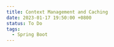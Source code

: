 ```yaml
---
title: Context Management and Caching
date: 2023-01-17 19:50:00 +0800
status: To Do
tags:
  - Spring Boot
---
```

